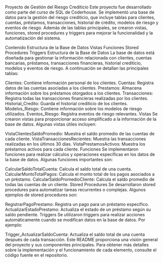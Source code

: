 Proyecto de Gestión del Riesgo Crediticio
Este proyecto fue desarrollado como parte del curso de SQL de Coderhouse. Se implementó una base de datos para la gestión del riesgo crediticio, que incluye tablas para clientes, cuentas, préstamos, transacciones, historial de crédito, modelos de riesgo y eventos de riesgo. Además de las tablas principales, se crearon vistas, funciones, stored procedures y triggers para mejorar la funcionalidad y la automatización del sistema.

Contenido
Estructura de la Base de Datos
Vistas
Funciones
Stored Procedures
Triggers
Estructura de la Base de Datos
La base de datos está diseñada para gestionar la información relacionada con clientes, cuentas bancarias, préstamos, transacciones financieras, historial crediticio, modelos y eventos de riesgo. A continuación se detallan las principales tablas:

Clientes: Contiene información personal de los clientes.
Cuentas: Registra datos de las cuentas asociadas a los clientes.
Prestamos: Almacena información sobre los préstamos otorgados a los clientes.
Transacciones: Registra todas las transacciones financieras realizadas por los clientes.
Historial_Credito: Guarda el historial crediticio de los clientes.
Modelos_Riesgo: Contiene información sobre los modelos de riesgo utilizados.
Eventos_Riesgo: Registra eventos de riesgo relevantes.
Vistas
Se crearon vistas para proporcionar acceso simplificado a la información de la base de datos. Algunas vistas útiles incluyen:

VistaClientesSaldoPromedio: Muestra el saldo promedio de las cuentas de cada cliente.
VistaTransaccionesRecientes: Muestra las transacciones realizadas en los últimos 30 días.
VistaPrestamosActivos: Muestra los préstamos activos para cada cliente.
Funciones
Se implementaron funciones para realizar cálculos y operaciones específicas en los datos de la base de datos. Algunas funciones importantes son:

CalcularSaldoTotalCuenta: Calcula el saldo total de una cuenta.
CalcularMontoTotalPagos: Calcula el monto total de los pagos asociados a un préstamo.
CalcularSaldoPromedioCliente: Calcula el saldo promedio de todas las cuentas de un cliente.
Stored Procedures
Se desarrollaron stored procedures para automatizar tareas recurrentes o complejas. Algunos ejemplos de stored procedures son:

RegistrarPagoPrestamo: Registra un pago para un préstamo específico.
ActualizarEstadoPrestamo: Actualiza el estado de un préstamo según su saldo pendiente.
Triggers
Se utilizaron triggers para realizar acciones automáticamente cuando se modifican datos en la base de datos. Por ejemplo:

Trigger_ActualizarSaldoCuenta: Actualiza el saldo total de una cuenta después de cada transacción.
Este README proporciona una visión general del proyecto y sus componentes principales. Para obtener más detalles sobre la implementación y el funcionamiento de cada elemento, consulte el código fuente en el repositorio.


